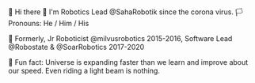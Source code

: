 👋 Hi there :turtle: I'm Robotics Lead @SahaRobotik since the corona virus. :white_flag: Pronouns: He / Him / His 

:robot: Formerly, Jr Roboticist @milvusrobotics 2015-2016, Software Lead @Robostate & @SoarRobotics 2017-2020

:telescope: Fun fact: Universe is expanding faster than we learn and improve about our speed. Even riding a light beam is nothing.

